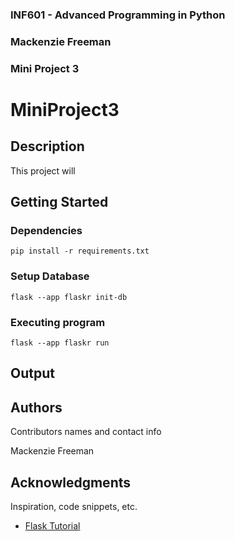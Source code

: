 ### INF601 - Advanced Programming in Python
### Mackenzie Freeman
### Mini Project 3


# MiniProject3

## Description

This project will

## Getting Started

### Dependencies

```
pip install -r requirements.txt
```

### Setup Database

```
flask --app flaskr init-db
```

### Executing program

```
flask --app flaskr run
```

## Output



## Authors

Contributors names and contact info

Mackenzie Freeman

## Acknowledgments

Inspiration, code snippets, etc.
* [Flask Tutorial](https://flask.palletsprojects.com/en/3.0.x/tutorial/)
